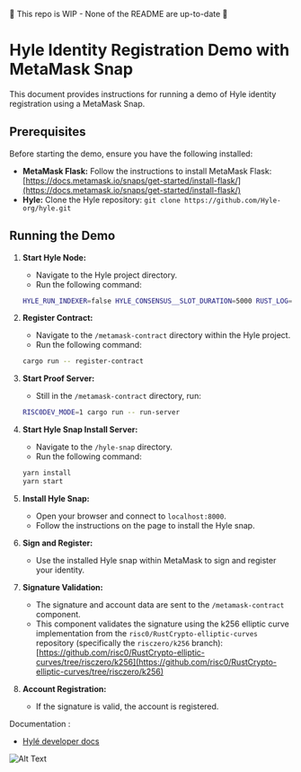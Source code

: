 🚧  This repo is WIP - None of the README are up-to-date 🚧

# Hyle Identity Registration Demo with MetaMask Snap

This document provides instructions for running a demo of Hyle identity registration using a MetaMask Snap.

## Prerequisites

Before starting the demo, ensure you have the following installed:

- **MetaMask Flask:** Follow the instructions to install MetaMask Flask: [https://docs.metamask.io/snaps/get-started/install-flask/](https://docs.metamask.io/snaps/get-started/install-flask/)
- **Hyle:** Clone the Hyle repository: `git clone https://github.com/Hyle-org/hyle.git`

## Running the Demo

1.  **Start Hyle Node:**

    - Navigate to the Hyle project directory.
    - Run the following command:

    ```bash
    HYLE_RUN_INDEXER=false HYLE_CONSENSUS__SLOT_DURATION=5000 RUST_LOG=debug cargo run --bin node
    ```

2.  **Register Contract:**

    - Navigate to the `/metamask-contract` directory within the Hyle project.
    - Run the following command:

    ```bash
    cargo run -- register-contract
    ```

3.  **Start Proof Server:**

    - Still in the `/metamask-contract` directory, run:

    ```bash
    RISC0DEV_MODE=1 cargo run -- run-server
    ```

4.  **Start Hyle Snap Install Server:**

    - Navigate to the `/hyle-snap` directory.
    - Run the following command:

    ```bash
    yarn install
    yarn start
    ```

5.  **Install Hyle Snap:**

    - Open your browser and connect to `localhost:8000`.
    - Follow the instructions on the page to install the Hyle snap.

6.  **Sign and Register:**

    - Use the installed Hyle snap within MetaMask to sign and register your identity.

7.  **Signature Validation:**

    - The signature and account data are sent to the `/metamask-contract` component.
    - This component validates the signature using the k256 elliptic curve implementation from the `risc0/RustCrypto-elliptic-curves` repository (specifically the `risczero/k256` branch): [https://github.com/risc0/RustCrypto-elliptic-curves/tree/risczero/k256](https://github.com/risc0/RustCrypto-elliptic-curves/tree/risczero/k256)

8.  **Account Registration:**
    - If the signature is valid, the account is registered.

Documentation :

- [Hylé developer docs](https://docs.hyle.eu/)

![Alt Text](metamask-snap.gif)
